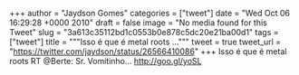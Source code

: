 
+++
author = "Jaydson Gomes"
categories = ["tweet"]
date = "Wed Oct 06 16:29:28 +0000 2010"
draft = false
image = "No media found for this Tweet"
slug = "3a613c35112bd1c0553b0e878c5dc20e21ba00d1"
tags = ["tweet"]
title = """Isso é que é metal roots ..."""
tweet = true
tweet_url = "https://twitter.com/jaydson/status/26566410086"
+++
Isso é que é metal roots RT @Berte: Sr. Vomitinho... http://goo.gl/yoSL
